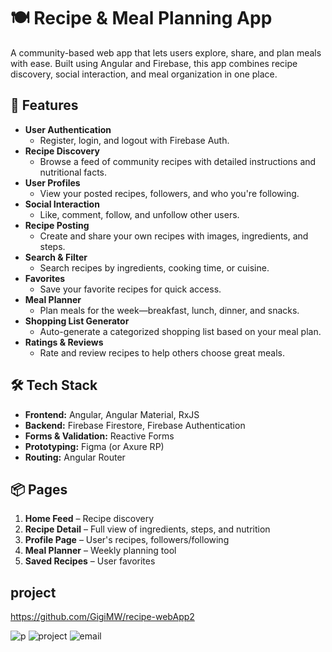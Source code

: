 # 🍽️ Recipe & Meal Planning App

A community-based web app that lets users explore, share, and plan meals with ease. Built using Angular and Firebase, this app combines recipe discovery, social interaction, and meal organization in one place.

## 🚀 Features

- **User Authentication**
  - Register, login, and logout with Firebase Auth.
- **Recipe Discovery**
  - Browse a feed of community recipes with detailed instructions and nutritional facts.
- **User Profiles**
  - View your posted recipes, followers, and who you're following.
- **Social Interaction**
  - Like, comment, follow, and unfollow other users.
- **Recipe Posting**
  - Create and share your own recipes with images, ingredients, and steps.
- **Search & Filter**
  - Search recipes by ingredients, cooking time, or cuisine.
- **Favorites**
  - Save your favorite recipes for quick access.
- **Meal Planner**
  - Plan meals for the week—breakfast, lunch, dinner, and snacks.
- **Shopping List Generator**
  - Auto-generate a categorized shopping list based on your meal plan.
- **Ratings & Reviews**
  - Rate and review recipes to help others choose great meals.

## 🛠️ Tech Stack

- **Frontend:** Angular, Angular Material, RxJS
- **Backend:** Firebase Firestore, Firebase Authentication
- **Forms & Validation:** Reactive Forms
- **Prototyping:** Figma (or Axure RP)
- **Routing:** Angular Router

## 📦 Pages

1. **Home Feed** – Recipe discovery
2. **Recipe Detail** – Full view of ingredients, steps, and nutrition
3. **Profile Page** – User's recipes, followers/following
4. **Meal Planner** – Weekly planning tool
5. **Saved Recipes** – User favorites

## project
https://github.com/GigiMW/recipe-webApp2

![p](project.jpg)
![project](board.JPG)
![email](mail.jpeg)


